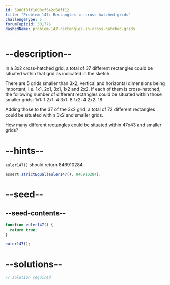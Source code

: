 ```yaml
---
id: 5900f3ff1000cf542c50ff12
title: "Problem 147: Rectangles in cross-hatched grids"
challengeType: 5
forumTopicId: 301776
dashedName: problem-147-rectangles-in-cross-hatched-grids
---
```


# --description--

In a 3x2 cross-hatched grid, a total of 37 different rectangles could be situated within that grid as indicated in the sketch.

There are 5 grids smaller than 3x2, vertical and horizontal dimensions being important, i.e. 1x1, 2x1, 3x1, 1x2 and 2x2. If each of them is cross-hatched, the following number of different rectangles could be situated within those smaller grids: 1x1: 1 2x1: 4 3x1: 8 1x2: 4 2x2: 18

Adding those to the 37 of the 3x2 grid, a total of 72 different rectangles could be situated within 3x2 and smaller grids.

How many different rectangles could be situated within 47x43 and smaller grids?

# --hints--

`euler147()` should return 846910284.

```js
assert.strictEqual(euler147(), 846910284);
```

# --seed--

## --seed-contents--

```js
function euler147() {
  return true;
}

euler147();
```

# --solutions--

```js
// solution required
```
